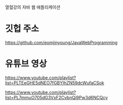열혈강의 자바 웹 애플리케이션


# 깃헙 주소

https://github.com/eomjinyoung/JavaWebProgramming


# 유튜브 영상

https://www.youtube.com/playlist?list=PLTEeGHE5dNEO7fGBYIhZN59dcWufaCSok

https://www.youtube.com/playlist?list=PL7mmuO705dG3VxF2CvbnQi9Pw3d6NCQcy
